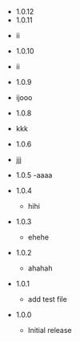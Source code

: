 * 1.0.12
* 1.0.11
 - ii
* 1.0.10
 - ii
* 1.0.9
 - ijooo
* 1.0.8
 - kkk
* 1.0.6
 - jjj
* 1.0.5
  -aaaa
* 1.0.4
  - hihi
* 1.0.3
  - ehehe
* 1.0.2
  - ahahah
* 1.0.1
  - add test file

* 1.0.0
  - Initial release

